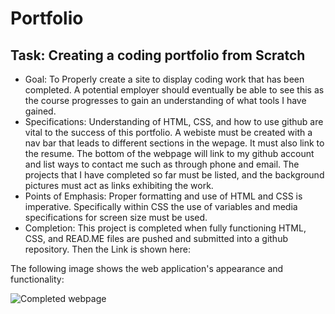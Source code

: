 # Portfolio

## Task: Creating a coding portfolio from Scratch
* Goal: To Properly create a site to display coding work that has been completed. A potential employer should eventually be able to see this as the course progresses to gain an understanding of what tools I have gained. 
* Specifications: Understanding of HTML, CSS, and how to use github are vital to the success of this portfolio. A webiste must be created with a nav bar that leads to different sections in the wepage. It must also link to the resume. The bottom of the webpage will link to my github account and list ways to contact me such as through phone and email. The projects that I have completed so far must be listed, and the background pictures must act as links exhibiting the work.
* Points of Emphasis: Proper formatting and use of HTML and CSS is imperative. Specifically within CSS the use of variables and media specifications for screen size must be used. 
* Completion: This project is completed when fully functioning HTML, CSS, and READ.ME files are pushed and submitted into a github repository. Then the Link is shown here: 

The following image shows the web application's appearance and functionality:

![Completed webpage](https://media.giphy.com/media/nJjvv1Eva7WNuMXcf1/giphy.gif)